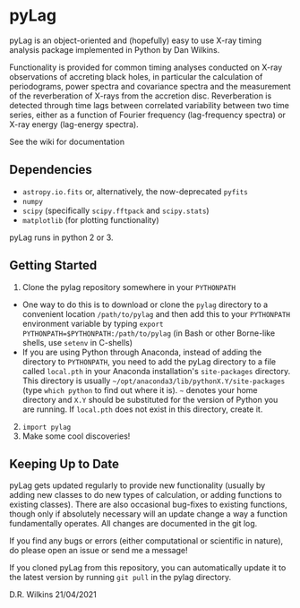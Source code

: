 # pyLag
pyLag is an object-oriented and (hopefully) easy to use X-ray timing analysis package implemented in Python by Dan Wilkins.

Functionality is provided for common timing analyses conducted on X-ray observations of accreting black holes, in particular the calculation of periodograms, power spectra and covariance spectra and the measurement of the reverberation of X-rays from the accretion disc. Reverberation is detected through time lags between correlated variability between two time series, either as a function of Fourier frequency (lag-frequency spectra) or X-ray energy (lag-energy spectra).

See the wiki for documentation

Dependencies
------------
- `astropy.io.fits` or, alternatively, the now-deprecated `pyfits`
- `numpy`
- `scipy` (specifically `scipy.fftpack` and `scipy.stats`)
- `matplotlib` (for plotting functionality)

pyLag runs in python 2 or 3.

Getting Started
---------------
1) Clone the pylag repository somewhere in your `PYTHONPATH`
- One way to do this is to download or clone the `pylag` directory to a convenient location `/path/to/pylag` and then add this to your `PYTHONPATH` environment variable by typing `export PYTHONPATH=$PYTHONPATH:/path/to/pylag` (in Bash or other Borne-like shells, use `setenv` in C-shells)
- If you are using Python through Anaconda, instead of adding the directory to `PYTHONPATH`, you need to add the pyLag directory to a file called `local.pth` in your Anaconda installation's `site-packages` directory. This directory is usually `~/opt/anaconda3/lib/pythonX.Y/site-packages` (type `which python` to find out where it is). `~` denotes your home directory and `X.Y` should be substituted for the version of Python you are running. If `local.pth` does not exist in this directory, create it.
2) `import pylag`
3) Make some cool discoveries!

Keeping Up to Date
------------------
pyLag gets updated regularly to provide new functionality (usually by adding new classes to do new types of calculation, or adding functions to existing classes). There are also occasional bug-fixes to existing functions, though only if absolutely necessary will an update change a way a function fundamentally operates. All changes are documented in the git log.

If you find any bugs or errors (either computational or scientific in nature), do please open an issue or send me a message!

If you cloned pyLag from this repository, you can automatically update it to the latest version by running `git pull` in the pylag directory.

D.R. Wilkins 21/04/2021
